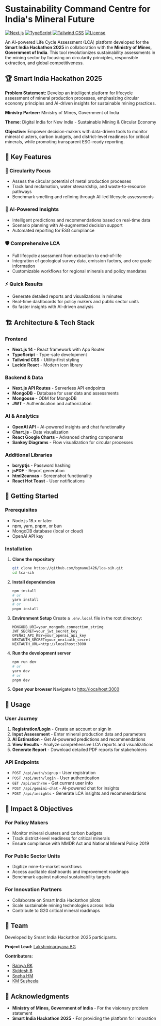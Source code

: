 # Sustainability Command Centre for India's Mineral Future

[![Next.js](https://img.shields.io/badge/Next.js-14.2.33-black)](https://nextjs.org/)
[![TypeScript](https://img.shields.io/badge/TypeScript-5-blue)](https://www.typescriptlang.org/)
[![Tailwind CSS](https://img.shields.io/badge/Tailwind_CSS-3.4.1-38B2AC)](https://tailwindcss.com/)
[![License](https://img.shields.io/badge/License-MIT-green.svg)](LICENSE)

An AI-powered Life Cycle Assessment (LCA) platform developed for the **Smart India Hackathon 2025** in collaboration with the **Ministry of Mines, Government of India**. This tool revolutionizes sustainability assessments in the mining sector by focusing on circularity principles, responsible extraction, and global competitiveness.

## 🏆 Smart India Hackathon 2025

**Problem Statement:** Develop an intelligent platform for lifecycle assessment of mineral production processes, emphasizing circular economy principles and AI-driven insights for sustainable mining practices.

**Ministry Partner:** Ministry of Mines, Government of India

**Theme:** Digital India for New India - Sustainable Mining & Circular Economy

**Objective:** Empower decision-makers with data-driven tools to monitor mineral clusters, carbon budgets, and district-level readiness for critical minerals, while promoting transparent ESG-ready reporting.

## 🌟 Key Features

### 🔄 Circularity Focus
- Assess the circular potential of metal production processes
- Track land reclamation, water stewardship, and waste-to-resource pathways
- Benchmark smelting and refining through AI-led lifecycle assessments

### 🤖 AI-Powered Insights
- Intelligent predictions and recommendations based on real-time data
- Scenario planning with AI-augmented decision support
- Automated reporting for ESG compliance

### 🛡️ Comprehensive LCA
- Full lifecycle assessment from extraction to end-of-life
- Integration of geological survey data, emission factors, and ore grade information
- Customizable workflows for regional minerals and policy mandates

### ⚡ Quick Results
- Generate detailed reports and visualizations in minutes
- Real-time dashboards for policy makers and public sector units
- 6x faster insights with AI-driven analysis

## 🏗️ Architecture & Tech Stack

### Frontend
- **Next.js 14** - React framework with App Router
- **TypeScript** - Type-safe development
- **Tailwind CSS** - Utility-first styling
- **Lucide React** - Modern icon library

### Backend & Data
- **Next.js API Routes** - Serverless API endpoints
- **MongoDB** - Database for user data and assessments
- **Mongoose** - ODM for MongoDB
- **JWT** - Authentication and authorization

### AI & Analytics
- **OpenAI API** - AI-powered insights and chat functionality
- **Chart.js** - Data visualization
- **React Google Charts** - Advanced charting components
- **Sankey Diagrams** - Flow visualization for circular processes

### Additional Libraries
- **bcryptjs** - Password hashing
- **jsPDF** - Report generation
- **html2canvas** - Screenshot functionality
- **React Hot Toast** - User notifications

## 🚀 Getting Started

### Prerequisites
- Node.js 18.x or later
- npm, yarn, pnpm, or bun
- MongoDB database (local or cloud)
- OpenAI API key

### Installation

1. **Clone the repository**
   ```bash
   git clone https://github.com/bgmanu2426/lca-sih.git
   cd lca-sih
   ```

2. **Install dependencies**
   ```bash
   npm install
   # or
   yarn install
   # or
   pnpm install
   ```

3. **Environment Setup**
   Create a `.env.local` file in the root directory:
   ```env
   MONGODB_URI=your_mongodb_connection_string
   JWT_SECRET=your_jwt_secret_key
   OPENAI_API_KEY=your_openai_api_key
   NEXTAUTH_SECRET=your_nextauth_secret
   NEXTAUTH_URL=http://localhost:3000
   ```

4. **Run the development server**
   ```bash
   npm run dev
   # or
   yarn dev
   # or
   pnpm dev
   ```

5. **Open your browser**
   Navigate to [http://localhost:3000](http://localhost:3000)

## 📖 Usage

### User Journey
1. **Registration/Login** - Create an account or sign in
2. **Input Assessment** - Enter mineral production data and parameters
3. **AI Estimation** - Get AI-powered predictions and recommendations
4. **View Results** - Analyze comprehensive LCA reports and visualizations
5. **Generate Report** - Download detailed PDF reports for stakeholders

### API Endpoints
- `POST /api/auth/signup` - User registration
- `POST /api/auth/login` - User authentication
- `GET /api/auth/me` - Get current user info
- `POST /api/gemini-chat` - AI-powered chat for insights
- `POST /api/insights` - Generate LCA insights and recommendations

## 🎯 Impact & Objectives

### For Policy Makers
- Monitor mineral clusters and carbon budgets
- Track district-level readiness for critical minerals
- Ensure compliance with MMDR Act and National Mineral Policy 2019

### For Public Sector Units
- Digitize mine-to-market workflows
- Access auditable dashboards and improvement roadmaps
- Benchmark against national sustainability targets

### For Innovation Partners
- Collaborate on Smart India Hackathon pilots
- Scale sustainable mining technologies across India
- Contribute to G20 critical mineral roadmaps



## 👥 Team

Developed by Smart India Hackathon 2025 participants.

**Project Lead:** [Lakshminarayana BG](https://github.com/bgmanu2426)

**Contributors:**
- [Ramya RK](https://github.com/Ramyark818)
- [Siddesh B](https://github.com/Siddesh6)
- [Sneha HM](https://github.com/snehahm98)
- [KM Susheela](https://github.com/Susheela-KM)

## 🙏 Acknowledgments

- **Ministry of Mines, Government of India** - For the visionary problem statement
- **Smart India Hackathon 2025** - For providing the platform for innovation
